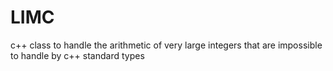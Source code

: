 # LIMC
c++ class to handle the arithmetic of very large integers that are impossible to handle by c++ standard types
